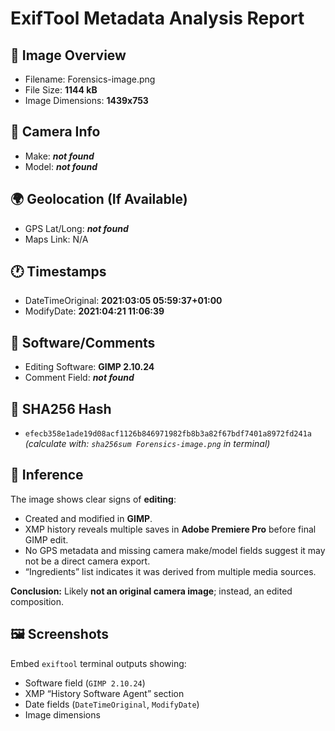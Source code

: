 # ExifTool Metadata Analysis Report

## 🔎 Image Overview
- Filename: Forensics-image.png  
- File Size: **1144 kB**  
- Image Dimensions: **1439x753**

## 📸 Camera Info
- Make: **_not found_**  
- Model: **_not found_**

## 🌍 Geolocation (If Available)
- GPS Lat/Long: **_not found_**  
- Maps Link: N/A

## 🕐 Timestamps
- DateTimeOriginal: **2021:03:05 05:59:37+01:00**  
- ModifyDate: **2021:04:21 11:06:39**

## 📝 Software/Comments
- Editing Software: **GIMP 2.10.24**  
- Comment Field: **_not found_**

## 🔐 SHA256 Hash
- `efecb358e1ade19d08acf1126b846971982fb8b3a82f67bdf7401a8972fd241a `  
  _(calculate with: `sha256sum Forensics-image.png` in terminal)_

## 🧠 Inference
The image shows clear signs of **editing**:
- Created and modified in **GIMP**.
- XMP history reveals multiple saves in **Adobe Premiere Pro** before final GIMP edit.
- No GPS metadata and missing camera make/model fields suggest it may not be a direct camera export.
- “Ingredients” list indicates it was derived from multiple media sources.

**Conclusion:** Likely **not an original camera image**; instead, an edited composition.

## 🖼️ Screenshots
Embed `exiftool` terminal outputs showing:
- Software field (`GIMP 2.10.24`)
- XMP “History Software Agent” section
- Date fields (`DateTimeOriginal`, `ModifyDate`)
- Image dimensions
